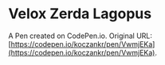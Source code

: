 # Velox Zerda Lagopus

A Pen created on CodePen.io. Original URL: [https://codepen.io/koczankr/pen/VwmjEKa](https://codepen.io/koczankr/pen/VwmjEKa).


